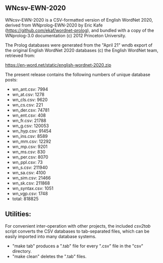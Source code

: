 ## WNcsv-EWN-2020

WNcsv-EWN-2020 is a CSV-formatted version of English WordNet 2020,
derived from WNprolog-EWN-2020 by Eric Kafe 
(https://github.com/ekaf/wordnet-prolog), and
bundled with a copy of the WNprolog-3.0 documentation 
(c) 2012 Princeton University.

The Prolog databases were generated from the "April 21" wndb export
of the original English WordNet 2020 databases 
(c) the English WordNet team, retrieved from:

https://en-word.net/static/english-wordnet-2020.zip

The present release contains the following numbers of
unique database posts:

- wn_ant.csv: 7994
- wn_at.csv: 1278
- wn_cls.csv: 9620
- wn_cs.csv: 221
- wn_der.csv: 74781
- wn_ent.csv: 408
- wn_fr.csv: 21788
- wn_g.csv: 120053
- wn_hyp.csv: 91454
- wn_ins.csv: 8589
- wn_mm.csv: 12292
- wn_mp.csv: 9201
- wn_ms.csv: 830
- wn_per.csv: 8070
- wn_ppl.csv: 73
- wn_s.csv: 211940
- wn_sa.csv: 4100
- wn_sim.csv: 21466
- wn_sk.csv: 211868
- wn_syntax.csv: 1051
- wn_vgp.csv: 1748
- total: 818825


## Utilities:

For convenient inter-operation with other projects, the included _csv2tab_ script
converts the CSV databases to tab-separated files, which can be easily imported
into many database systems.

- "make tab" produces a ".tab" file for every ".csv" file in the "csv" directory.
- "make clean" deletes the ".tab" files.
